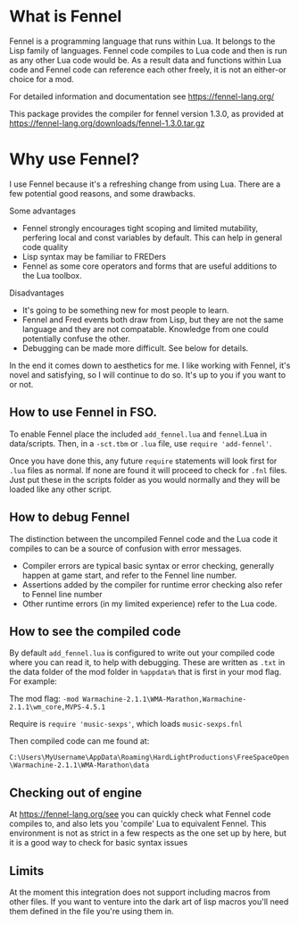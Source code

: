 # What is Fennel
Fennel is a programming language that runs within Lua. It belongs to the Lisp family of languages. Fennel code compiles to Lua code and then is run as any other Lua code would be. As a result data and functions within Lua code and Fennel code can reference each other freely, it is not an either-or choice for a mod.

For detailed information and documentation see https://fennel-lang.org/

This package provides the compiler for fennel version 1.3.0, as provided at https://fennel-lang.org/downloads/fennel-1.3.0.tar.gz

#  Why use Fennel?

I use Fennel because it's a refreshing change from using Lua. There are a few potential good reasons, and some drawbacks.

Some advantages
 * Fennel strongly encourages tight scoping and limited mutability, perfering local and const variables by default. This can help in general code quality
 * Lisp syntax may be familiar to FREDers
 * Fennel as some core operators and forms that are useful additions to the Lua toolbox.

Disadvantages
 * It's going to be something new for most people to learn.
 * Fennel and Fred events both draw from Lisp, but they are not the same language and they are not compatable. Knowledge from one could potentially confuse the other.
 * Debugging can be made more difficult. See below for details.

 In the end it comes down to aesthetics for me. I like working with Fennel, it's novel and satisfying, so I will continue to do so. It's up to you if you want to or not. 

## How to use Fennel in FSO.

To enable Fennel place the included `add_fennel.lua` and `fennel`.Lua in data/scripts. Then, in a `-sct.tbm` or `.lua` file, use `require 'add-fennel'`.

Once you have done this, any future `require` statements will look first for `.lua` files as normal. If none are found it will proceed to check for `.fnl` files. Just put these in the scripts folder as you would normally and they will be loaded like any other script.

## How to debug Fennel

The distinction between the uncompiled Fennel code and the Lua code it compiles to can be a source of confusion with error messages.

 * Compiler errors are typical basic syntax or error checking, generally happen at game start, and refer to the Fennel line number.
 * Assertions added by the compiler for runtime error checking also refer to Fennel line number
 * Other runtime errors (in my limited experience) refer to the Lua code.
## How to see the compiled code
By default `add_fennel.lua` is configured to write out your compiled code where you can read it, to help with debugging. These are written as `.txt` in the data folder of the mod folder in `%appdata%` that is first in your mod flag. For example:

The mod flag: 
```-mod Warmachine-2.1.1\WMA-Marathon,Warmachine-2.1.1\wm_core,MVPS-4.5.1```

Require is `require 'music-sexps'`, which loads `music-sexps.fnl`

Then compiled code can me found at:

```C:\Users\MyUsername\AppData\Roaming\HardLightProductions\FreeSpaceOpen\Warmachine-2.1.1\WMA-Marathon\data```

## Checking out of engine
At https://fennel-lang.org/see you can quickly check what Fennel code compiles to, and also lets you 'compile' Lua to equivalent Fennel. This environment is not as strict in a few respects as the one set up by here, but it is a good way to check for basic syntax issues

## Limits
At the moment this integration does not support including macros from other files. If you want to venture into the dark art of lisp macros you'll need them defined in the file you're using them in.